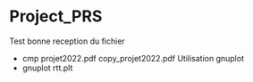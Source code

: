 # Project_PRS

Test bonne reception du fichier
- cmp projet2022.pdf copy_projet2022.pdf
Utilisation gnuplot
- gnuplot rtt.plt
